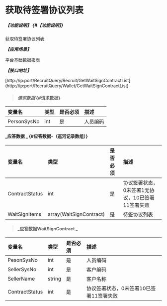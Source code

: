 # 获取待签署协议列表

##### _【功能说明】_ {#【功能说明】}

获取待签署协议列表

_**【应用场景】**_

平台基础数据报表

_**【接口地址】**_

[http://ip:port/RecruitQuery/Recruit/GetWaitSignContractList]
(http://ip:port/RecruitQuery/Wallet/GetWaitSignContractList)

> #### _请求数据_ {#请求数据}

| 变量名 | 类型 | 是否必须 | 描述 |
| :--- | :--- | :--- | :--- |
| PersonSysNo| int| 是 | 人员编码 |


#### _应答数据 _ {#应答数据-（巡河记录数组）}

| 变量名 | 类型 | 是否必须 | 描述 |
| :--- | :--- | :--- | :--- |
| ContractStatus| int | 是 | 协议签署状态，0未签署1无协议，10已签署11签署失败|
| WaitSignItems| array(WaitSignContract) | 是 |待签协议列表 |


> #### _应答数据WaitSignContract _ 

| 变量名 | 类型 | 是否必须 | 描述 |
| :--- | :--- | :--- | :--- |
| PesonSysNo| int| 是 | 人员编码|
| SellerSysNo| int| 是 | 客户编码|
| SellerName| string| 是 | 客户名称 |
| ContractStatus| int | 是 | 协议签署状态，0未签署10已签署11签署失败|






